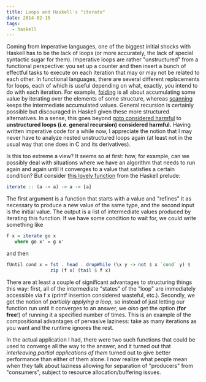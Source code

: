 ```yaml
---
title: Loops and Haskell's "iterate" 
date: 2014-02-15
tags: 
  - haskell
---
```


Coming from imperative languages, one of the biggest initial shocks with Haskell
has to be the lack of loops (or more accurately, the lack of special syntactic
sugar for them). Imperative loops are rather "unstructured" from a functional
perspective: you set up a counter and then insert a bunch of effectful tasks to
execute on each iteration that may or may not be related to each other. In
functional languages, there are several different replacements for loops, each
of which is useful depending on what, exactly, you intend to do with each
iteration. For example,
[folding](https://hackage.haskell.org/package/base-4.6.0.1/docs/Data-List.html#v:foldr)
is all about accumulating some value by iterating over the elements of some
structure, whereas
[scanning](https://hackage.haskell.org/package/base-4.6.0.1/docs/Data-List.html#v:scanr)
keeps the intermediate accumulated values. General recursion is certainly
possible but discouraged in Haskell given these more structured alternatives.
In a sense, this goes beyond [goto considered
harmful](http://www.u.arizona.edu/~rubinson/copyright_violations/Go_To_Considered_Harmful.html)
to **unstructured loops (i.e. general recursion) considered harmful.** Having
written imperative code for a while now, I appreciate the notion that I may
never have to analyze nested unstructured loops again (at least not in the usual
way that one does in C and its derivatives).

Is this too extreme a view? It seems so at first: how, for example, can we
possibly deal with situations where we have an algorithm that needs to run again
and again until it converges to a value that satisfies a certain condition? But
consider [this lovely function](https://hackage.haskell.org/package/base-4.6.0.1/docs/Data-List.html#v:iterate)
from the Haskell prelude:

```haskell
iterate :: (a -> a) -> a -> [a]
```

The first argument is a function that starts with a value and "refines" it as
necessary to produce a new value of the same type, and the second input is the
initial value. The output is a list of intermediate values produced by iterating
this function. If we have some condition to wait for, we could write something
like

```haskell
f x = iterate go x
   where go x' = g x'
```

and then

```haskell
fUntil cond x = fst . head . dropWhile (\x y -> not $ x `cond` y) $ 
                zip (f x) (tail $ f x)
```

There are at least a couple of significant advantages to structuring things this
way: first, all of the intermediate "states" of the "loop" are immediately
accessible via f x (printf insertion considered wasteful, etc.). Secondly, we
get the notion of *partially applying a loop*, so instead of just letting our
function run until it converges to an answer, we *also* get the option (**for
free**!) of running it a specified number of times. This is an example of the
compositional advantages of pervasive laziness: take as many iterations as you
want and the runtime ignores the rest. 

In the actual application I had, there were two such functions that could be
used to converge all the way to the answer, and it turned out that *interleaving
partial applications of them* turned out to give better performance than either
of them alone. I now realize what people mean when they talk about laziness
allowing for separation of "producers" from "consumers", subject to resource
allocation/buffering issues.

